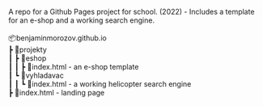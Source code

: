 A repo for a Github Pages project for school. (2022)
\- Includes a template for an e-shop and a working search engine.\
\
 📦benjaminmorozov.github.io\
 ┣ 📂projekty\
 ┃ ┣ 📂eshop\
 ┃ ┃ ┣ 📜index.html - an e-shop template\
 ┃ ┗ 📂vyhladavac\
 ┃ ┃ ┗ 📜index.html - a working helicopter search engine\
 ┣ 📜index.html - landing page